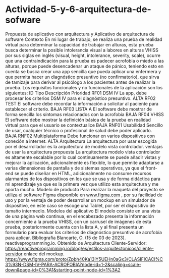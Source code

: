 # Actividad-5-y-6-arquitectura-de-sofware
Propuesta de aplicativo con arquitectura y Aplicativo de arquitectura de software
Contexto
En mi lugar de trabajo, se realiza una prueba de realidad virtual para determinar la capacidad de trabajar en alturas, esta prueba busca determinar la posible intolerancia visual a labores en alturas VHISS por sus siglas en inglés (visual, height, intolerance, severity, scale), ocurre que una contraindicación para la prueba es padecer acrofobia o miedo a las alturas, porque puede desencadenar un ataque de pánico, teniendo esto en cuenta se busca crear una app sencilla que pueda aplicar una enfermera y que permita hacer un diagnóstico presuntivo (no confirmatorio), que sirva de tamizaje para derivar al psicólogo a los pacientes antes de realizar la prueba.
Los requisitos funcionales y no funcionales de la aplicación son los siguientes:
ID   	Tipo                            Descripción	                                                                              Prioridad
RF01	DSM IV	         La app, debe procesar los criterios DSM IV para el diagnóstico presuntivo.	                                 ALTA
RF02	TEST	     El software debe recordar la información a solicitar al paciente para establecer el criterio.	                   BAJA
RF03	LISTA A	   El software debe mostrar de forma sencilla los síntomas relacionados con la acrofobia	                           BAJA
RF04	VHISS	   El software debe mostrar la definición básica de la prueba en realidad virtual para que el usuario se contextualice BAJA
RNF01	Usabilidad	    Sencillo de usar, cualquier técnico o profesional de salud debe poder aplicarlo.	                           BAJA
RNF02	Multiplataforma	       Debe funcionar en varios dispositivos con conexión a internet.	                                       ALTA
Arquitectura
La arquitectura por usar escogida por el desarrollador es la arquitectura de modelo vista controlador.
ventajas de usar la arquitectura propuesta
La arquitectura modelo vista controlador es altamente escalable por lo cual continuamente se puede añadir vistas y mejorar la aplicación, adicionalmente es flexible, lo que permite adaptarse a varias dimensiones de pantalla y de sistemas operativos, ya que el front- end se puede diseñar en HTML, adicionalmente no consume recursos alarmantes de los dispositivos  en los que se usa y de forma didáctica para mi aprendizaje ya que es la primera vez que utilizo esta arquitectura y me aporta mucho.
Modelo de producto
Para realizar la maqueta del proyecto se utiliza el software Figma disponible en www.figma.com , por su facilidad de uso y por la ventaja de poder desarrollar un mockup en un simulador de dispositivo, en este caso se escoge una Tablet, por ser el dispositivo de tamaño intermedio.
Modelos del aplicativo
	El modelo consiste en una vista de una página web continua, en el encabezado presenta la información concerniente a la prueba VHISS, con un carrusel de imágenes de esta prueba, posteriormente cuenta con la lista A, y al final presenta un formulario para evaluar los criterios de diagnóstico presuntivo de acrofobia para aplicar.
Bibliografia
Blancarte, O. (15 de 03 de 2023). reactiveprogramming.io. Obtenido de Arquitectura Cliente-Servidor: https://reactiveprogramming.io/blog/es/estilos-arquitectonicos/cliente-servidor
enlace del mockup.
https://www.figma.com/proto/Zpbh40Ka13iY5UEHn0aGx3/CLASIFICACI%C3%93N-DSM-IV-PARA-ACROFOBIA?node-id=1-2&scaling=scale-down&page-id=0%3A1&starting-point-node-id=1%3A2  
